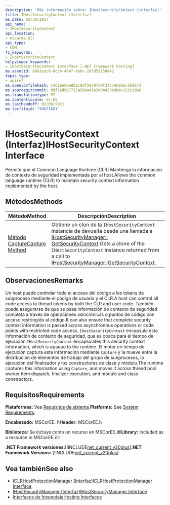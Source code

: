 ```yaml
---
description: 'Más información sobre: IHostSecurityContext (interfaz)'
title: IHostSecurityContext (Interfaz)
ms.date: 03/30/2017
api_name:
- IHostSecurityContext
api_location:
- mscoree.dll
api_type:
- COM
f1_keywords:
- IHostSecurityContext
helpviewer_keywords:
- IHostSecurityContext interface [.NET Framework hosting]
ms.assetid: 88e2eac0-8ccb-404f-abbc-287d55159842
topic_type:
- apiref
ms.openlocfilehash: c4c1be00a8b1c9df58797a0f2fc7e60abcab9673
ms.sourcegitcommit: ddf7edb67715a5b9a45e3dd44536dabc153c1de0
ms.translationtype: MT
ms.contentlocale: es-ES
ms.lasthandoff: 02/06/2021
ms.locfileid: "99671651"
---
```

# <a name="ihostsecuritycontext-interface"></a><span data-ttu-id="2b0f2-103">IHostSecurityContext (Interfaz)</span><span class="sxs-lookup"><span data-stu-id="2b0f2-103">IHostSecurityContext Interface</span></span>

<span data-ttu-id="2b0f2-104">Permite que el Common Language Runtime (CLR) Mantenga la información de contexto de seguridad implementada por el host.</span><span class="sxs-lookup"><span data-stu-id="2b0f2-104">Allows the common language runtime (CLR) to maintain security context information implemented by the host.</span></span>  
  
## <a name="methods"></a><span data-ttu-id="2b0f2-105">Métodos</span><span class="sxs-lookup"><span data-stu-id="2b0f2-105">Methods</span></span>  
  
|<span data-ttu-id="2b0f2-106">Método</span><span class="sxs-lookup"><span data-stu-id="2b0f2-106">Method</span></span>|<span data-ttu-id="2b0f2-107">Descripción</span><span class="sxs-lookup"><span data-stu-id="2b0f2-107">Description</span></span>|  
|------------|-----------------|  
|[<span data-ttu-id="2b0f2-108">Método Capture</span><span class="sxs-lookup"><span data-stu-id="2b0f2-108">Capture Method</span></span>](ihostsecuritycontext-capture-method.md)|<span data-ttu-id="2b0f2-109">Obtiene un clon de la `IHostSecurityContext` instancia de devuelta desde una llamada a [IHostSecurityManager:: GetSecurityContext](ihostsecuritymanager-getsecuritycontext-method.md).</span><span class="sxs-lookup"><span data-stu-id="2b0f2-109">Gets a clone of the `IHostSecurityContext` instance returned from a call to [IHostSecurityManager::GetSecurityContext](ihostsecuritymanager-getsecuritycontext-method.md).</span></span>|  
  
## <a name="remarks"></a><span data-ttu-id="2b0f2-110">Observaciones</span><span class="sxs-lookup"><span data-stu-id="2b0f2-110">Remarks</span></span>  

 <span data-ttu-id="2b0f2-111">Un host puede controlar todo el acceso del código a los tokens de subproceso mediante el código de usuario y el CLR.</span><span class="sxs-lookup"><span data-stu-id="2b0f2-111">A host can control all code access to thread tokens by both the CLR and user code.</span></span> <span data-ttu-id="2b0f2-112">También puede asegurarse de que se pasa información de contexto de seguridad completa a través de operaciones asincrónicas o puntos de código con acceso restringido al código.</span><span class="sxs-lookup"><span data-stu-id="2b0f2-112">It can also ensure that complete security context information is passed across asynchronous operations or code points with restricted code access.</span></span> <span data-ttu-id="2b0f2-113">`IHostSecurityContext` encapsula esta información de contexto de seguridad, que es opaca para el tiempo de ejecución.</span><span class="sxs-lookup"><span data-stu-id="2b0f2-113">`IHostSecurityContext` encapsulates this security context information, which is opaque to the runtime.</span></span> <span data-ttu-id="2b0f2-114">El motor en tiempo de ejecución captura esta información mediante `Capture` y la mueve entre la distribución de elementos de trabajo del grupo de subprocesos, la ejecución del finalizador y los constructores de clase y módulo.</span><span class="sxs-lookup"><span data-stu-id="2b0f2-114">The runtime captures this information using `Capture`, and moves it across thread pool worker item dispatch, finalizer execution, and module and class constructors.</span></span>  
  
## <a name="requirements"></a><span data-ttu-id="2b0f2-115">Requisitos</span><span class="sxs-lookup"><span data-stu-id="2b0f2-115">Requirements</span></span>  

 <span data-ttu-id="2b0f2-116">**Plataformas:** Vea [Requisitos de sistema](../../get-started/system-requirements.md).</span><span class="sxs-lookup"><span data-stu-id="2b0f2-116">**Platforms:** See [System Requirements](../../get-started/system-requirements.md).</span></span>  
  
 <span data-ttu-id="2b0f2-117">**Encabezado:** MSCorEE. h</span><span class="sxs-lookup"><span data-stu-id="2b0f2-117">**Header:** MSCorEE.h</span></span>  
  
 <span data-ttu-id="2b0f2-118">**Biblioteca:** Se incluye como un recurso en MSCorEE.dll</span><span class="sxs-lookup"><span data-stu-id="2b0f2-118">**Library:** Included as a resource in MSCorEE.dll</span></span>  
  
 <span data-ttu-id="2b0f2-119">**.NET Framework versiones:**[!INCLUDE[net_current_v20plus](../../../../includes/net-current-v20plus-md.md)]</span><span class="sxs-lookup"><span data-stu-id="2b0f2-119">**.NET Framework Versions:** [!INCLUDE[net_current_v20plus](../../../../includes/net-current-v20plus-md.md)]</span></span>  
  
## <a name="see-also"></a><span data-ttu-id="2b0f2-120">Vea también</span><span class="sxs-lookup"><span data-stu-id="2b0f2-120">See also</span></span>

- [<span data-ttu-id="2b0f2-121">ICLRHostProtectionManager (Interfaz)</span><span class="sxs-lookup"><span data-stu-id="2b0f2-121">ICLRHostProtectionManager Interface</span></span>](iclrhostprotectionmanager-interface.md)
- [<span data-ttu-id="2b0f2-122">IHostSecurityManager (Interfaz)</span><span class="sxs-lookup"><span data-stu-id="2b0f2-122">IHostSecurityManager Interface</span></span>](ihostsecuritymanager-interface.md)
- [<span data-ttu-id="2b0f2-123">Interfaces de hospedaje</span><span class="sxs-lookup"><span data-stu-id="2b0f2-123">Hosting Interfaces</span></span>](hosting-interfaces.md)
